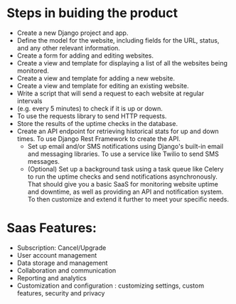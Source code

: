   # Steps in buiding the product
  
  - Create a new Django project and app.
  - Define the model for the website, including fields for the URL, status, and any other relevant information.
  - Create a form for adding and editing websites.
  - Create a view and template for displaying a list of all the websites being monitored.
  - Create a view and template for adding a new website.
  - Create a view and template for editing an existing website.
  - Write a script that will send a request to each website at regular intervals
  -  (e.g. every 5 minutes) to check if it is up or down.
  -  To use the requests library to send HTTP requests.
  - Store the results of the uptime checks in the database.
  - Create an API endpoint for retrieving historical stats for up and down times. To use Django Rest Framework to create the API.
    - Set up email and/or SMS notifications using Django's built-in email and messaging libraries. To use a service 
  	like Twilio to send SMS messages.
	- (Optional) Set up a background task using a task queue like Celery to run the uptime checks and send notifications asynchronously.
	That should give you a basic SaaS for monitoring website uptime and downtime, as well as providing an API 
	and notification system. To then customize and extend it further to meet your specific needs.


# Saas Features:

  - Subscription: Cancel/Upgrade
  - User account management
  - Data storage and management
  - Collaboration and communication
  - Reporting and analytics
  - Customization and configuration : customizing settings, custom features, security and privacy